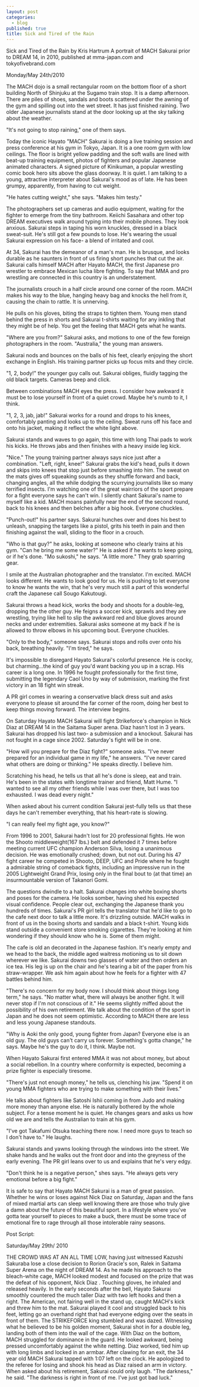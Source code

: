 ```yaml
---
layout: post
categories: 
  - blog
published: true
title: Sick and Tired of the Rain
---
```


Sick and Tired of the Rain
by Kris Hartrum
A portrait of MACH Sakurai prior to DREAM 14, in 2010,
published at mma-japan.com and tokyofivebrand.com

Monday/May 24th/2010

The MACH dojo is a small rectangular room on the bottom floor of a short building North of Shinjuku at the Sugamo train stop. It is a damp afternoon. There are piles of shoes, sandals and boots scattered under the awning of the gym and spilling out into the wet street. It has just finished raining. Two older Japanese journalists stand at the door looking up at the sky talking about the weather. 

"It's not going to stop raining," one of them says.    

Today the iconic Hayato "MACH" Sakurai is doing a live training session and press conference at his gym in Tokyo, Japan. It is a one room gym with low ceilings. The floor is bright yellow padding and the soft walls are lined with beat-up training equipment, photos of fighters and popular Japanese animated characters. A signed picture of Kinikuman, a popular wrestling comic book hero sits above the glass doorway. It is quiet. I am talking to a young, attractive interpreter about Sakurai's mood as of late. He has been grumpy, apparently, from having to cut weight.

"He hates cutting weight," she says. "Makes him testy."  

The photographers set up cameras and audio equipment, waiting for the fighter to emerge from the tiny bathroom. Keiichi Sasahara and other top DREAM executives walk around typing into their mobile phones. They look anxious.
 Sakurai steps in taping his worn knuckles, dressed in a black sweat-suit. He's still got a few pounds to lose. He's wearing the usual Sakurai expression on his face- a blend of irritated and cool.

At 34, Sakurai has the demeanor of a man's man. He is brusque, and looks durable as he saunters in front of us firing short punches that cut the air. Sakurai calls himself MACH after Hayato MACH, the first Japanese pro wrestler to embrace Mexican lucha libre fighting. To say that MMA and pro wrestling are connected in this country is an understatement.

The journalists crouch in a half circle around one corner of the room. MACH makes his way to the blue, hanging heavy bag and knocks the hell from it, causing the chain to rattle. It is unnerving.

He pulls on his gloves, biting the straps to tighten them. Young men stand behind the press in shorts and Sakurai t-shirts waiting for any inkling that they might be of help. You get the feeling that MACH gets what he wants. 

"Where are you from?" Sakurai asks, and motions to one of the few foreign photographers in the room.
"Australia," the young man answers.

Sakurai nods and bounces on the balls of his feet, clearly enjoying the short exchange in English. His training partner picks up focus mits and they circle.

"1, 2, body!" the younger guy calls out. Sakurai obliges, fluidly tagging the old black targets. Cameras beep and click. 

Between combinations MACH eyes the press. I consider how awkward it must be to lose yourself in front of a quiet crowd. Maybe he's numb to it, I think.

"1, 2, 3, jab, jab!" Sakurai works for a round and drops to his knees, comfortably panting and looks up to the ceiling. Sweat runs off his face and onto his jacket, making it reflect the white light above.

Sakurai stands and waves to go again, this time with long Thai pads to work his kicks. He throws jabs and then finishes with a heavy inside leg kick. 

"Nice." The young training partner always says nice just after a combination.
"Left, right, knee!" Sakurai grabs the kid's head, pulls it down and skips into knees that stop just before smashing into him. The sweat on the mats gives off squeaking sounds as they shuffle forward and back, changing angles, all the while dodging the scurrying journalists like so many terrified insects. I'm watching one of the great wairriors of the sport prepare for a fight everyone says he can't win. I silently chant Sakurai's name to myself like a kid. 
MACH moans painfully near the end of the second round, back to his knees and then belches after a big hook. Everyone chuckles.

"Punch-out!" his partner says. Sakurai hunches over and does his best to unleash, snapping the targets like a pistol, grits his teeth in pain and then finishing against the wall, sliding to the floor in a crouch.

"Who is that guy?" he asks, looking at someone who clearly trains at his gym. "Can he bring me some water?"
He is asked if he wants to keep going, or if he's done.
"Mo sukoshi," he says. "A little more." They grab sparring gear.

I smile at the Australian photographer and the translator. I'm excited. MACH looks different. He wants to look good for us. He is pushing to let everyone to know he wants the win, that he's very much still a part of this wonderful craft the Japanese call Sougo Kakutougi.

Sakurai throws a head kick, works the body and shoots for a double-leg, dropping the the other guy. He feigns a soccer kick, sprawls and they are wrestling, trying like hell to slip the awkward red and blue gloves around necks and under extremities. Sakurai asks someone at my back if he is allowed to throw elbows in his upcoming bout. Everyone chuckles.

"Only to the body," someone says.
Sakurai stops and rolls over onto his back, breathing heavily. 
"I'm tired," he says.

It's impossible to disregard Hayato Sakurai's colorful presence. He is cocky, but charming...the kind of guy you'd want backing you up in a scrap. His career is a long one. In 1996 he fought professionally for the first time, submitting the legendary Caol Uno by way of submission, marking the first victory in an 18 fight win streak.

A PR girl comes in wearing a conservative black dress suit and asks everyone to please sit around the far corner of the room, doing her best to keep things moving forward. The interview begins. 

On Saturday Hayato MACH Sakurai will fight Strikeforce's champion in Nick Diaz at DREAM 14 in the Saitama Super arena. Diaz hasn't lost in 3 years. Sakurai has dropped his last two- a submission and a knockout. Sakurai has not fought in a cage since 2002. Saturday's fight will be in one.

"How will you prepare for the Diaz fight?" someone asks.
"I've never prepared for an individual game in my life," he answers. "I've never cared what others are doing or thinking." He speaks directly. I believe him.

Scratching his head, he tells us that all he's done is sleep, eat and train. He's been in the states with longtime trainer and friend, Matt Hume.
"I wanted to see all my other friends while I was over there, but I was too exhausted. I was dead every night." 

When asked about his current condition Sakurai jest-fully tells us that these days he can't remember everything, that his heart-rate is slowing.

"I can really feel my fight age, you know?" 

From 1996 to 2001, Sakurai hadn't lost for 20 professional fights. He won the Shooto middleweight(167 lbs.) belt and defended it 7 times before meeting current UFC champion Anderson Silva, losing a unanimous decision. He was emotionally crushed; down, but not out. During his 47 fight career he competed in Shooto, DEEP, UFC and Pride where he fought a admirable string of comeback fights, including an impressive run in the 2005 Lightweight Grand Prix, losing only in the final bout to (at that time) an insurmountable version of Takanori Gomi. 
	
The questions dwindle to a halt. Sakurai changes into white boxing shorts and poses for the camera. He looks somber, having shed his expected visual confidence. People clear out, exchanging the Japanese thank you hundreds of times. Sakurai's PR girl tells the translator that he'd like to go to the cafe next door to talk a little more. It's drizzling outside. MACH walks in front of us in the boxing shorts and sandals and a black t-shirt. Young kids stand outside a convenient store smoking cigarettes. They're looking at him wondering if they should know who he is. Some of them might.    

The cafe is old an decorated in the Japanese fashion. It's nearly empty and we head to the back, the middle aged waitress motioning us to sit down wherever we like. Sakurai downs two glasses of water and then orders an ice tea. His leg is up on the chair and he's tearing a bit of the paper from his straw-wrapper. We ask him again about how he feels for a fighter with 47 battles behind him. 

"There's no concern for my body now. I should think about things long term," he says. "No matter what, there will always be another fight. It will never stop if I'm not conscious of it." He seems slightly miffed about the possibility of his own retirement. We talk about the condition of the sport in Japan and he does not seem optimistic. According to MACH there are less and less young Japanese standouts. 

"Why is Aoki the only good, young fighter from Japan? Everyone else is an old guy. The old guys can't carry us forever. Something's gotta change," he says. Maybe he's the guy to do it, I think. Maybe not. 
	
When Hayato Sakurai first entered MMA it was not about money, but about a social rebellion. In a country where conformity is expected, becoming a prize fighter is especially tiresome. 

"There's just not enough money," he tells us, clenching his jaw.
"Spend it on young MMA fighters who are trying to make something with their lives." 
	
He talks about fighters like Satoshi Ishii coming in from Judo and making more money than anyone else. He is naturally bothered by the whole subject. For a tense moment he is quiet. He changes gears and asks us how old we are and tells the Australian to train at his gym. 

"I've got Takafumi Otsuka teaching there now. I need more guys to teach so I don't have to." He laughs. 

Sakurai stands and yawns looking through the windows into the street. We shake hands and he walks out the front door and into the greyness of the early evening. The PR girl leans over to us and explains that he's very edgy. 

"Don't think he is a negative person," shes says. "He always gets very emotional before a big fight."

It is safe to say that Hayato MACH Sakurai is a man of great passion. Whether he wins or loses against Nick Diaz on Saturday, Japan and the fans of mixed martial arts can sleep well knowing there are those who truly give a damn about the future of this beautiful sport. In a lifestyle where you've gotta tear yourself to pieces to make a buck, there must be some trace of emotional fire to rage through all those intolerable rainy seasons. 
	
Post Script:

Saturday/May 29th/ 2010

   THE CROWD WAS AT AN ALL TIME LOW, having just witnessed Kazushi Sakuraba lose a close decision to Rorion Gracie's son, Ralek in Saitama Super Arena on the night of DREAM 14.
   As he made his approach to the bleach-white cage, MACH looked modest and focused on the prize that was the defeat of his opponent, Nick Diaz . Touching gloves, he inhaled and released heavily.
   In the early seconds after the bell, Hayato Sakurai smoothly countered the much taller Diaz with two left hooks and then a right. The American, not fairing well in the stand up, caught MACH's kick and threw him to the mat. Sakurai played it cool and struggled back to his feet, letting go an overhand right that had everyone edging over the seats in front of them. The STRIKEFORCE king stumbled and was dazed. Witnessing what he believed to be his golden moment, Sakurai shot in for a double leg, landing both of them into the wall of the cage. With Diaz on the bottom, MACH struggled for dominance in the guard. He looked awkward, being pressed uncomfortably against the white netting. Diaz worked, tied him up with long limbs and locked in an armbar.  After clawing for an exit, the 34 year old MACH Sakurai tapped with 1:07 left on the clock. He apologized to the referee for losing and shook his head as Diaz raised an arm in victory. When asked about his retirement, Sakurai could only laugh.
   "The darkness," he said. "The darkness is right in front of me. I've just got bad luck."